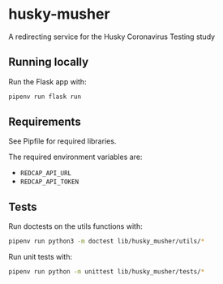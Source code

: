 # husky-musher
A redirecting service for the Husky Coronavirus Testing study

## Running locally
Run the Flask app with:
```sh
pipenv run flask run
```

## Requirements
See Pipfile for required libraries.

The required environment variables are:
* `REDCAP_API_URL`
* `REDCAP_API_TOKEN`


## Tests
Run doctests on the utils functions with:
```sh
pipenv run python3 -m doctest lib/husky_musher/utils/*
```

Run unit tests with:
```sh
pipenv run python -m unittest lib/husky_musher/tests/*
```
